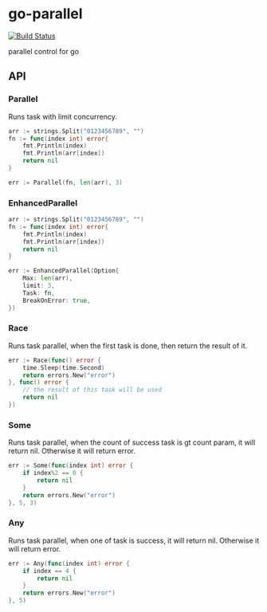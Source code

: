 # go-parallel

[![Build Status](https://github.com/vicanso/go-parallel/workflows/Test/badge.svg)](https://github.com/vicanso/go-parallel/actions)

parallel control for go

## API

### Parallel

Runs task with limit concurrency.

```go
arr := strings.Split("0123456789", "")
fn := func(index int) error{
    fmt.Println(index)
    fmt.Println(arr[index])
    return nil
}

err := Parallel(fn, len(arr), 3)
```

### EnhancedParallel

```go
arr := strings.Split("0123456789", "")
fn := func(index int) error{
    fmt.Println(index)
    fmt.Println(arr[index])
    return nil
}

err := EnhancedParallel(Option{
    Max: len(arr), 
    limit: 3,
    Task: fn,
    BreakOnError: true,
})
```

### Race

Runs task parallel, when the first task is done, then return the result of it.

```go
err := Race(func() error {
    time.Sleep(time.Second)
    return errors.New("error")
}, func() error {
    // the result of this task will be used
    return nil
})
```

### Some

Runs task parallel, when the count of success task is gt count param, it will return nil. Otherwise it will return error.

```go
err := Some(func(index int) error {
    if index%2 == 0 {
        return nil
    }
    return errors.New("error")
}, 5, 3)
```

### Any

Runs task parallel, when one of task is success, it will return nil. Otherwise it will return error.

```go
err := Any(func(index int) error {
    if index == 4 {
        return nil
    }
    return errors.New("error")
}, 5)
```